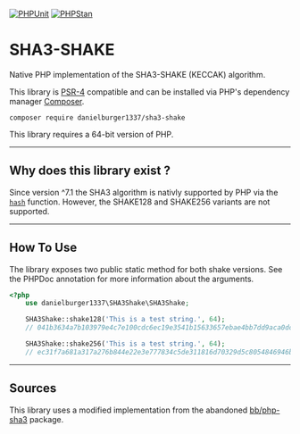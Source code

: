 [![PHPUnit](https://github.com/danielburger1337/sha3-shake-php/actions/workflows/phpunit.yml/badge.svg)](https://github.com/danielburger1337/sha3-shake-php/actions/workflows/phpunit.yml)
[![PHPStan](https://github.com/danielburger1337/sha3-shake-php/actions/workflows/phpstan.yml/badge.svg)](https://github.com/danielburger1337/sha3-shake-php/actions/workflows/phpstan.yml)

# SHA3-SHAKE

Native PHP implementation of the SHA3-SHAKE (KECCAK) algorithm.

This library is [PSR-4](https://www.php-fig.org/psr/psr-4/) compatible and can be installed via PHP's dependency manager [Composer](https://getcomposer.org).

```shell
composer require danielburger1337/sha3-shake
```

This library requires a 64-bit version of PHP.

---

## **Why does this library exist ?**

Since version ^7.1 the SHA3 algorithm is nativly supported by PHP via the [`hash`](https://www.php.net/manual/function.hash) function. However, the SHAKE128 and SHAKE256 variants are not supported.

---

## **How To Use**

The library exposes two public static method for both shake versions.
See the PHPDoc annotation for more information about the arguments.

```php
<?php
    use danielburger1337\SHA3Shake\SHA3Shake;

    SHA3Shake::shake128('This is a test string.', 64);
    // 041b3634a7b103979e4c7e100cdc6ec19e3541b15633657ebae4bb7dd9aca0dc

    SHA3Shake::shake256('This is a test string.', 64);
    // ec31f7a681a317a276b844e22e3e777834c5de311816d70329d5c8054846946b
```

---

## **Sources**

This library uses a modified implementation from the abandoned [bb/php-sha3](https://github.com/0xbb/php-sha3) package.
